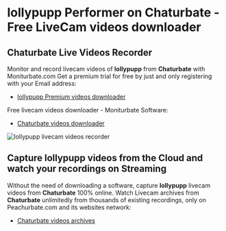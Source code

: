 # lollypupp Performer on Chaturbate - Free LiveCam videos downloader

## Chaturbate Live Videos Recorder

Monitor and record livecam videos of **lollypupp** from **Chaturbate** with Moniturbate.com
Get a premium trial for free by just and only registering with your Email address:
* [lollypupp Premium videos downloader](https://moniturbate.com/request-demo-licence-key.html)

Free livecam videos downloader - Moniturbate Software:
* [Chaturbate videos downloader](https://moniturbate.com/moniturbate-download-software.html)

![lollypupp livecam videos recorder](https://peachurnet.com/templates/moniturbate-software.png)


## Capture lollypupp videos from the Cloud and watch your recordings on Streaming

Without the need of downloading a software, capture **lollypupp** livecam videos from **Chaturbate** 100% online.
Watch Livecam archives from **Chaturbate** unlimitedly from thousands of existing recordings, only on Peachurbate.com and its websites network:
* [Chaturbate videos archives](https://peachurnet.com/)
